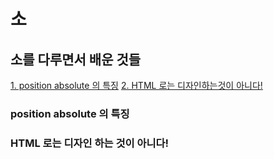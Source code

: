 # 소

## 소를 다루면서 배운 것들

[1. position absolute 의 특징](#position-absolute-의-특징)
[2. HTML 로는 디자인하는것이 아니다!](#html-로는-디자인-하는-것이-아니다)

### position absolute 의 특징

### HTML 로는 디자인 하는 것이 아니다!
